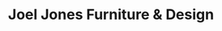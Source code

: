 ---
title: "Joel Jones Furniture & Design"
url: /rancho-cucamonga/joel-jones-furniture-and-design/
shop: furniture
---